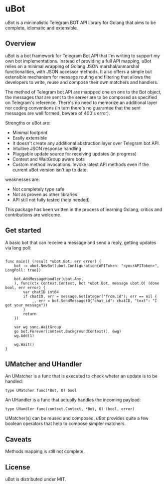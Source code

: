 # uBot
uBot is a minimalistic Telegram BOT API library for Golang that aims to be complete, idiomatic and extensible.

## Overview
uBot is a bot framework for Telegram Bot API that I'm writing to support my own bot implementations. 
Instead of providing a full API mapping, uBot relies on a minimal wrapping of Golang JSON marshal/unmarshal functionalities, with JSON accessor methods. It also offers a simple but extensible mechanism for message routing and filtering that allows the developers to write, reuse and compose their own matchers and handlers.

The method of Telegram bot API are mappped one on one to the Bot object, the messages that are sent to the server are to be composed as specified on Telegram's reference. There's no need to memorize an additional
layer nor coding conventions (in turn there's no guarantee that the sent messages are well formed, beware of 400's error).

Strengths or uBot are:
- Minimal footprint
- Easily extensible
- It doesn't create any additional abstraction layer over Telegram bot API.
- Intuitive JSON response handling
- Pluggable update source for receiving updates (in progress)
- Context and WaitGroup aware bots
- Custom method invocations. Invoke latest API methods even if the current uBot version isn't up to date.

weaknesses are:
- Not completely type safe
- Not as proven as other libraries
- API still not fully tested (help needed)
  

This package has been written in the process of learning Golang, critics and contributions are welcome.

## Get started
A basic bot that can receive a message and send a reply, getting updates via long poll:

```golang

func main() (result *ubot.Bot, err error) {  
	bot := ubot.NewBot(ubot.Configuration{APIToken: "<yourAPIToken>", LongPoll: true})

	bot.AddMessageHandler(ubot.Any,
	), func(ctx context.Context, bot *ubot.Bot, message ubot.O) (done bool, err error) {
        var chatID int64
		if chatID, err = message.GetInteger("from.id"); err == nil {
		    _, err = bot.SendMessage(O{"chat_id": chatID, "text": "I got your message"})
        }
		return
	})

    var wg sync.WaitGroup
    go bot.Forever(context.BackgroundContext(), &wg)
    wg.Add(1)

    wg.Wait()
}

```

## UMatcher and UHandler

An UMatcher is a func that is executed to check wheter an update is to be handled:

```golang
type UMatcher func(*Bot, O) bool
```

An UHandler is a func that actually handles the incoming payload:
```golang
type UHandler func(context.Context, *Bot, O) (bool, error)
```

UMatcher(s) can be reused and composed, _uBot_ provides quite a few boolean operators that help to compose simpler matchers.

## Caveats
Methods mapping is still not complete.

## License
uBot is distributed under MIT.
